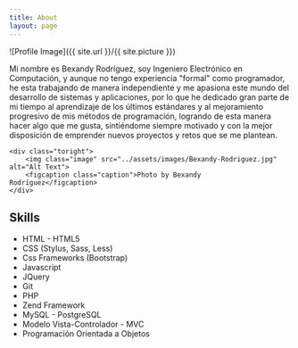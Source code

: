 ```yaml
---
title: About
layout: page
---
```

![Profile Image]({{ site.url }}/{{ site.picture }})

<div class="side-by-side">
	<div class="toleft">
		<p>Mi nombre es <span>Bexandy Rodríguez</span>, soy Ingeniero Electrónico en Computación, y aunque no tengo experiencia "formal" como programador, he esta trabajando de manera independiente y me apasiona este mundo del desarrollo de sistemas y aplicaciones, por lo que he dedicado gran parte de mi tiempo al aprendizaje de los últimos estándares y al mejoramiento progresivo de mis métodos de programación, logrando de esta manera hacer  algo que me gusta, sintiéndome siempre motivado y con la mejor disposición de emprender nuevos proyectos y retos que se me plantean.</p>
	</div>

	<div class="toright">
		<img class="image" src="../assets/images/Bexandy-Rodriguez.jpg" alt="Alt Text">
		<figcaption class="caption">Photo by Bexandy Rodríguez</figcaption>
	</div>
</div>



<h2>Skills</h2>

<ul class="skill-list">
	<li>HTML - HTML5</li>
	<li>CSS (Stylus, Sass, Less)</li>
	<li>Css Frameworks (Bootstrap)</li>
	<li>Javascript</li>
	<li>JQuery</li>
	<li>Git</li>
	<li>PHP</li>
	<li>Zend Framework</li>
	<li>MySQL - PostgreSQL</li>
	<li>Modelo Vista-Controlador - MVC</li>
	<li>Programación Orientada a Objetos</li>
</ul>
